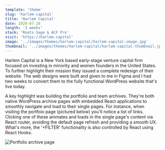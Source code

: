 ```yaml
---
template: 'theme'
slug: 'harlem-capital'
title: 'Harlem Capital'
date: 2020-07-28
length: '3 weeks'
stack: 'Roots Sage & ACF Pro'
visit: 'https://harlem.capital'
image: '../images/themes/harlem-capital/harlem-capital-image.jpg'
thumbnail: '../images/themes/harlem-capital/harlem-capital-thumbnail.jpg'
---
```


Harlem Capital is a New York based early-stage venture capital firm focused on investing in minority and women founders in the United States. To further highlight their mission they issued a complete redesign of their website. The web designs were built and given to me in Figma and I had two weeks to convert them to the fully functional WordPress website that's live today.

A key highlight was building the portfolio and team archives. They're both native WordPress archive pages with embedded React applications to smoothly navigate and load to their single pages. For instance, when visiting the portfoio page (pictured below) you'll notice a list of links. Clicking one of these animates and loads in the single page's content via React router, avoiding the default page refresh and providing a smooth UX. What's more, the '+FILTER' functionality is also controlled by React using React Hooks.

![Portfolio archive page](../images/harlem-capital/harlem-capital-portfolio.png)

